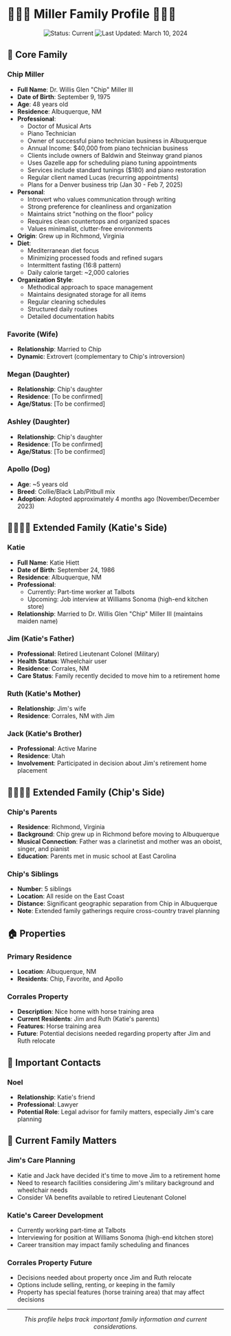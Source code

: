 # 👨‍👩‍🐕 Miller Family Profile 👨‍👩‍🐕

<div align="center">
  <img src="https://img.shields.io/badge/Status-Current-brightgreen" alt="Status: Current">
  <img src="https://img.shields.io/badge/Last_Updated-March_10_2024-blue" alt="Last Updated: March 10, 2024">
</div>

## 👫 Core Family

### Chip Miller
- **Full Name**: Dr. Willis Glen "Chip" Miller III
- **Date of Birth**: September 9, 1975
- **Age**: 48 years old
- **Residence**: Albuquerque, NM
- **Professional**: 
  - Doctor of Musical Arts
  - Piano Technician
  - Owner of successful piano technician business in Albuquerque
  - Annual Income: $40,000 from piano technician business
  - Clients include owners of Baldwin and Steinway grand pianos
  - Uses Gazelle app for scheduling piano tuning appointments
  - Services include standard tunings ($180) and piano restoration
  - Regular client named Lucas (recurring appointments)
  - Plans for a Denver business trip (Jan 30 - Feb 7, 2025)
- **Personal**: 
  - Introvert who values communication through writing
  - Strong preference for cleanliness and organization
  - Maintains strict "nothing on the floor" policy
  - Requires clean countertops and organized spaces
  - Values minimalist, clutter-free environments
- **Origin**: Grew up in Richmond, Virginia
- **Diet**: 
  - Mediterranean diet focus
  - Minimizing processed foods and refined sugars
  - Intermittent fasting (16:8 pattern)
  - Daily calorie target: ~2,000 calories
- **Organization Style**:
  - Methodical approach to space management
  - Maintains designated storage for all items
  - Regular cleaning schedules
  - Structured daily routines
  - Detailed documentation habits

### Favorite (Wife)
- **Relationship**: Married to Chip
- **Dynamic**: Extrovert (complementary to Chip's introversion)

### Megan (Daughter)
- **Relationship**: Chip's daughter
- **Residence**: [To be confirmed]
- **Age/Status**: [To be confirmed]

### Ashley (Daughter)
- **Relationship**: Chip's daughter
- **Residence**: [To be confirmed]
- **Age/Status**: [To be confirmed]

### Apollo (Dog)
- **Age**: ~5 years old
- **Breed**: Collie/Black Lab/Pitbull mix
- **Adoption**: Adopted approximately 4 months ago (November/December 2023)

## 👨‍👩‍👧‍👦 Extended Family (Katie's Side)

### Katie
- **Full Name**: Katie Hiett
- **Date of Birth**: September 24, 1986
- **Residence**: Albuquerque, NM
- **Professional**: 
  - Currently: Part-time worker at Talbots
  - Upcoming: Job interview at Williams Sonoma (high-end kitchen store)
- **Relationship**: Married to Dr. Willis Glen "Chip" Miller III (maintains maiden name)

### Jim (Katie's Father)
- **Professional**: Retired Lieutenant Colonel (Military)
- **Health Status**: Wheelchair user
- **Residence**: Corrales, NM
- **Care Status**: Family recently decided to move him to a retirement home

### Ruth (Katie's Mother)
- **Relationship**: Jim's wife
- **Residence**: Corrales, NM with Jim

### Jack (Katie's Brother)
- **Professional**: Active Marine
- **Residence**: Utah
- **Involvement**: Participated in decision about Jim's retirement home placement

## 👨‍👩‍👧‍👦 Extended Family (Chip's Side)

### Chip's Parents
- **Residence**: Richmond, Virginia
- **Background**: Chip grew up in Richmond before moving to Albuquerque
- **Musical Connection**: Father was a clarinetist and mother was an oboist, singer, and pianist
- **Education**: Parents met in music school at East Carolina

### Chip's Siblings
- **Number**: 5 siblings
- **Location**: All reside on the East Coast
- **Distance**: Significant geographic separation from Chip in Albuquerque
- **Note**: Extended family gatherings require cross-country travel planning

## 🏠 Properties

### Primary Residence
- **Location**: Albuquerque, NM
- **Residents**: Chip, Favorite, and Apollo

### Corrales Property
- **Description**: Nice home with horse training area
- **Current Residents**: Jim and Ruth (Katie's parents)
- **Features**: Horse training area
- **Future**: Potential decisions needed regarding property after Jim and Ruth relocate

## 👥 Important Contacts

### Noel
- **Relationship**: Katie's friend
- **Professional**: Lawyer
- **Potential Role**: Legal advisor for family matters, especially Jim's care planning

## 📝 Current Family Matters

### Jim's Care Planning
- Katie and Jack have decided it's time to move Jim to a retirement home
- Need to research facilities considering Jim's military background and wheelchair needs
- Consider VA benefits available to retired Lieutenant Colonel

### Katie's Career Development
- Currently working part-time at Talbots
- Interviewing for position at Williams Sonoma (high-end kitchen store)
- Career transition may impact family scheduling and finances

### Corrales Property Future
- Decisions needed about property once Jim and Ruth relocate
- Options include selling, renting, or keeping in the family
- Property has special features (horse training area) that may affect decisions

---

<div align="center">
  <p><i>This profile helps track important family information and current considerations.</i></p>
</div> 